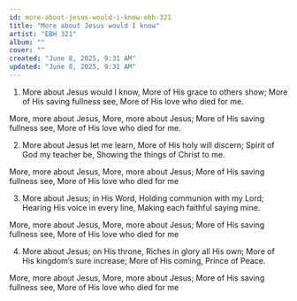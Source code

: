 ```yaml
---
id: more-about-jesus-would-i-know-ebh-321
title: "More about Jesus would I know"
artist: "EBH 321"
album: ""
cover: ""
created: "June 8, 2025, 9:31 AM"
updated: "June 8, 2025, 9:31 AM"
---
```


1. More about Jesus would I know,
   More of His grace to others show;
   More of His saving fullness see,
   More of His love who died for me.

More, more about Jesus,
More, more about Jesus;
More of His saving fullness see,
More of His love who died for me.

2. More about Jesus let me learn,
   More of His holy will discern;
   Spirit of God my teacher be,
   Showing the things of Christ to me.

More, more about Jesus,
More, more about Jesus;
More of His saving fullness see,
More of His love who died for me

3. More about Jesus; in His Word,
   Holding communion with my Lord;
   Hearing His voice in every line,
   Making each faithful saying mine.

More, more about Jesus,
More, more about Jesus;
More of His saving fullness see,
More of His love who died for me

4. More about Jesus; on His throne,
   Riches in glory all His own;
   More of His kingdom’s sure increase;
   More of His coming, Prince of Peace.

More, more about Jesus,
More, more about Jesus;
More of His saving fullness see,
More of His love who died for me
